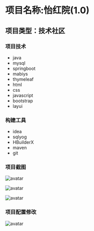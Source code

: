 # 项目名称:怡红院(1.0)
## 项目类型：技术社区
### 项目技术
- java
- mysql
- springboot
- mabiys
- thymeleaf
- html
- css
- javascript
- bootstrap
- layui
### 构建工具
- idea
- sqlyog
- HBuilderX
- maven
- git
### 项目截图
![avatar](/images/md/440.jpg)

![avatar](/images/md/441.jpg)

![avatar](/images/md/442.jpg)
### 项目配置修改
![avatar](/images/md/443.jpg)

